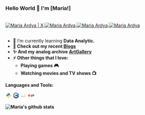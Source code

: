 ### Hello World 👋 I'm [Maria!]

<br/>


<a href="https://x.com/mariardya">
<img align="center" alt="Maria Ardya | X" width="22px" src="https://freelogopng.com/images/all_img/1690643591twitter-x-logo-png.png" />
</a>
<a href="https://www.linkedin.com/in/mariardya/">
<img align="center" alt="Maria Ardya" width="22px" src="https://cdn.jsdelivr.net/npm/simple-icons@v3/icons/linkedin.svg" />
</a>
<a href="https://medium.com/@mariardya">
<img align="center" alt="Maria Ardya" width="22px" src="https://cdn.jsdelivr.net/npm/simple-icons@v3/icons/medium.svg" />
</a>
<a href="https://www.instagram.com/mariardya/">
<img align="center" alt="Maria Ardya" width="22px" src="https://cdn.jsdelivr.net/npm/simple-icons@v3/icons/instagram.svg" />
</a>
<a href="https://steamcommunity.com/profiles/76561198410004489/
<img align="center" alt="Maria Ardya | Lunaire" width="22px" src="https://camo.githubusercontent.com/a4a557d85d9e36c0e9fbda0496633cc8c14261f813d9f94592f64185a730fbae/68747470733a2f2f696d672e736869656c64732e696f2f62616467652f2d537465616d2d3030303030303f7374796c653d666f722d7468652d6261646765266c6f676f3d737465616d266c6f676f436f6c6f723d7768697465" />
</a>
<br />

<br />

- 🌱 I’m currently learning <b>Data Analytic.
- 📝 Check out my recent [Blogs](https://medium.com/@mariardya)
- ✨ And my analog archive [ArtGallery](https://www.instagram.com/tustelan/)
- ⚡ Other things that I love:
     - Playing games 🎮
     - Watching movies and TV shows 📺

**Languages and Tools:**


<code><img height="20" src="https://raw.githubusercontent.com/github/explore/80688e429a7d4ef2fca1e82350fe8e3517d3494d/topics/python/python.png"></code>
<code><img height="20" src="https://raw.githubusercontent.com/github/explore/80688e429a7d4ef2fca1e82350fe8e3517d3494d/topics/cpp/cpp.png"></code>
<code><img height="20" src="https://raw.githubusercontent.com/github/explore/80688e429a7d4ef2fca1e82350fe8e3517d3494d/topics/mysql/mysql.png"></code>
<code><img height="20" src="https://raw.githubusercontent.com/github/explore/80688e429a7d4ef2fca1e82350fe8e3517d3494d/topics/git/git.png"></code>

![Maria's github stats](https://github-readme-stats.vercel.app/api?username=mariardya&show_icons=true&hide_border=true)
